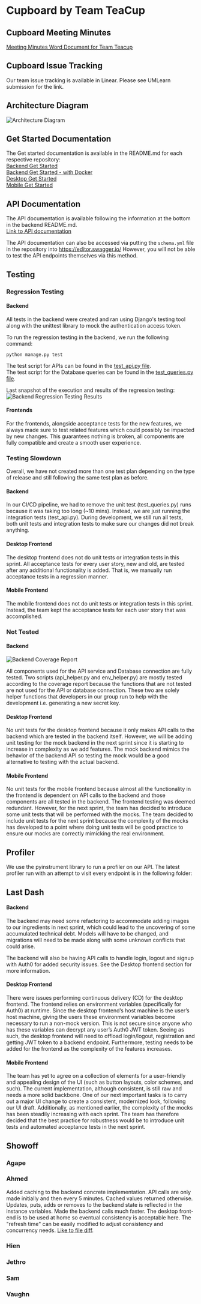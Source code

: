# Cupboard by Team TeaCup

## Cupboard Meeting Minutes

[Meeting Minutes Word Document for Team Teacup](https://umanitoba-my.sharepoint.com/:w:/g/personal/seoa_myumanitoba_ca/ES0XvzVCruJMvQMZnQftuaMBZt7z6owPIiaymP5jdOUhIw?e=Qlf8kV)

## Cupboard Issue Tracking

Our team issue tracking is available in Linear. Please see UMLearn submission for the link.

## Architecture Diagram

![Architecture Diagram](/docs/images/sprint_2/Sprint_2_Architecture.jpg)

## Get Started Documentation

The Get started documentation is available in the README.md for each respective repository:  
[Backend Get Started](https://github.com/COMP4350-Team2/Backend?tab=readme-ov-file#prerequisites)  
[Backend Get Started - with Docker](https://github.com/COMP4350-Team2/Backend?tab=readme-ov-file#docker-commands)  
[Desktop Get Started](https://github.com/COMP4350-Team2/Desktop-WebApp#requirements)  
[Mobile Get Started](https://github.com/COMP4350-Team2/Mobile-Webapp#prerequisites)

## API Documentation

The API documentation is available following the information at the bottom in the backend README.md.  
[Link to API documentation](https://github.com/COMP4350-Team2/Backend?tab=readme-ov-file#cupboard-api-usage)

The API documentation can also be accessed via putting the `schema.yml` file in the repository into https://editor.swagger.io/ However, you will not be able to test the API endpoints themselves via this method.

## Testing
### Regression Testing
#### Backend
All tests in the backend were created and ran using Django's testing tool along with the unittest library to mock the authentication access token.

To run the regression testing in the backend, we run the following command:
```
python manage.py test
```

The test script for APIs can be found in the [test_api.py file](https://github.com/COMP4350-Team2/Backend/blob/main/cupboard_app/test_api.py).  
The test script for the Database queries can be found in the [test_queries.py file](https://github.com/COMP4350-Team2/Backend/blob/main/cupboard_app/test_queries.py).

Last snapshot of the execution and results of the regression testing:
![Backend Regression Testing Results](/docs/images/sprint_2/backend_regression_testing.png)

#### Frontends
For the frontends, alongside acceptance tests for the new features, we always made sure to test related features which could possibly be impacted by new changes. This guarantees nothing is broken, all components are fully compatible and create a smooth user experience.

### Testing Slowdown
Overall, we have not created more than one test plan depending on the type of release and still following the same test plan as before.

#### Backend
In our CI/CD pipeline, we had to remove the unit test (test_queries.py) runs because it was taking too long (~10 mins). Instead, we are just running the integration tests (test_api.py). During development, we still run all tests, both unit tests and integration tests to make sure our changes did not break anything.

#### Desktop Frontend
The desktop frontend does not do unit tests or integration tests in this sprint. All acceptance tests for every user story, new and old, are tested after any additional functionality is added. That is, we manually run acceptance tests in a regression manner. 

#### Mobile Frontend
The mobile frontend does not do unit tests or integration tests in this sprint. Instead, the team kept the acceptance tests for each user story that was accomplished.

### Not Tested
#### Backend
![Backend Coverage Report](/docs/images/sprint_2/backend_coverage.png)

All components used for the API service and Database connection are fully tested. Two scripts (api_helper.py and env_helper.py) are mostly tested according to the coverage report because the functions that are not tested are not used for the API or database connection. These two are solely helper functions that developers in our group run to help with the development i.e. generating a new secret key.

#### Desktop Frontend
No unit tests for the desktop frontend because it only makes API calls to the backend which are tested in the backend itself. However, we will be adding unit testing for the mock backend in the next sprint since it is starting to increase in complexity as we add features. The mock backend mimics the behavior of the backend API so testing the mock would be a good alternative to testing with the actual backend.

#### Mobile Frontend
No unit tests for the mobile frontend because almost all the functionality in the frontend is dependent on API calls to the backend and those components are all tested in the backend. The frontend testing was deemed redundant. However, for the next sprint, the team has decided to introduce some unit tests that will be performed with the mocks. The team decided to include unit tests for the next sprint because the complexity of the mocks has developed to a point where doing unit tests will be good practice to ensure our mocks are correctly mimicking the real environment.

## Profiler
We use the pyinstrument library to run a profiler on our API.
The latest profiler run with an attempt to visit every endpoint is in the following folder:






## Last Dash
#### Backend
The backend may need some refactoring to accommodate adding images to our ingredients in next sprint, which could lead to the uncovering of some accumulated technical debt. Models will have to be changed, and migrations will need to be made along with some unknown conflicts that could arise.

The backend will also be having API calls to handle login, logout and signup with Auth0 for added security issues. See the Desktop frontend section for more information. 

#### Desktop Frontend
There were issues performing continuous delivery (CD) for the desktop frontend. The frontend relies on environment variables (specifically for Auth0) at runtime. Since the desktop frontend’s host machine is the user’s host machine, giving the users these environment variables become necessary to run a non-mock version. This is not secure since anyone who has these variables can decrypt any user’s Auth0 JWT token. Seeing as such, the desktop frontend will need to offload login/logout, registration and getting JWT token to a backend endpoint. Furthermore, testing needs to be added for the frontend as the complexity of the features increases.

#### Mobile Frontend
The team has yet to agree on a collection of elements for a user-friendly and appealing design of the UI (such as button layouts, color schemes, and such). The current implementation, although consistent, is still raw and needs a more solid backbone. One of our next important tasks is to carry out a major UI change to create a consistent, modernized look, following our UI draft. Additionally, as mentioned earlier, the complexity of the mocks has been steadily increasing with each sprint. The team has therefore decided that the best practice for robustness would be to introduce unit tests and automated acceptance tests in the next sprint.

## Showoff

### Agape

### Ahmed
Added caching to the backend concrete implementation. API calls are only made initially and then every 5 minutes. Cached values returned otherwise. Updates, puts, adds or removes to the backend state is reflected in the instance variables. Made the backend calls much faster. The desktop front-end is to be used at home so eventual consistency is acceptable here. The "refresh time" can be easily modified to adjust consistency and concurrency needs. [Like to file diff](https://github.com/COMP4350-Team2/Desktop-WebApp/commit/adec1fe094054da4697dc39e5cd9165ad7b58011#diff-4c8075b4448df5037b73f539d020d590520363b9466be2752c69e589618bb7d7R16-R498).

### Hien

### Jethro

### Sam

### Vaughn
